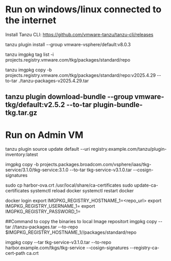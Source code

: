 # Run on windows/linux connected to the internet

Install Tanzu CLI:
https://github.com/vmware-tanzu/tanzu-cli/releases

tanzu plugin install --group vmware-vsphere/default:v8.0.3

tanzu imgpkg tag list -i projects.registry.vmware.com/tkg/packages/standard/repo

tanzu imgpkg copy -b projects.registry.vmware.com/tkg/packages/standard/repo:v2025.4.29 --to-tar ./tanzu-packages-v2025.4.29.tar


tanzu plugin download-bundle --group vmware-tkg/default:v2.5.2 --to-tar plugin-bundle-tkg.tar.gz
---

# Run on Admin VM

tanzu plugin source update default --uri registry.example.com/tanzu/plugin-inventory:latest

imgpkg copy -b projects.packages.broadcom.com/vsphere/iaas/tkg-service/3.1.0/tkg-service:3.1.0 --to-tar tkg-service-v3.1.0.tar --cosign-signatures



sudo cp harbor-ova.crt /usr/local/share/ca-certificates 
sudo update-ca-certificates
systemctl reload docker
systemctl restart docker

docker login <repo-endpoint>
export IMGPKG_REGISTRY_HOSTNAME_1=<repo_url>
export IMGPKG_REGISTRY_USERNAME_1=<username>
export IMGPKG_REGISTRY_PASSWORD_1=<password>

##Command to copy the binaries to local Image repositort
imgpkg copy --tar /<path-to-tarball>/tanzu-packages.tar --to-repo $IMGPKG_REGISTRY_HOSTNAME_1/<project-name>/packages/standard/repo




imgpkg copy --tar tkg-service-v3.1.0.tar --to-repo harbor.example.com/tkgs/tkg-service --cosign-signatures --registry-ca-cert-path ca.crt
